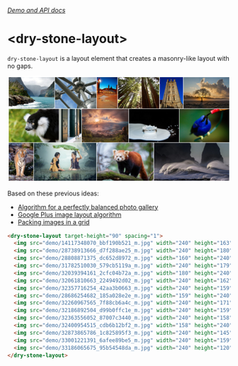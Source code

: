 _[Demo and API docs](http://captaincodeman.github.io/dry-stone-layout/)_

# \<dry-stone-layout\>

`dry-stone-layout` is a layout element that creates a masonry-like layout with no gaps.

![Example](demo/screenshot.png)

Based on these previous ideas:
* [Algorithm for a perfectly balanced photo gallery](https://medium.com/@jtreitz/the-algorithm-for-a-perfectly-balanced-photo-gallery-914c94a5d8af#.8qss863p6)
* [Google Plus image layout algorithm](http://blog.vjeux.com/2012/image/image-layout-algorithm-google-plus.html)
* [Packing images in a grid](http://fangel.github.io/packing-images-in-a-grid/)

<!---
```
<custom-element-demo>
  <template>
    <script src="../webcomponentsjs/webcomponents-lite.js"></script>
    <link rel="import" href="dry-stone-layout.html">
    <next-code-block></next-code-block>
  </template>
</custom-element-demo>
```
-->
```html
<dry-stone-layout target-height="90" spacing="1">
  <img src="demo/14117348070_bbf190b521_m.jpg" width="240" height="163">
  <img src="demo/28738913666_d7f288ae25_m.jpg" width="240" height="180">
  <img src="demo/28808871375_dc652d8972_m.jpg" width="160" height="240">
  <img src="demo/31782510030_579cb5119a_m.jpg" width="240" height="179">
  <img src="demo/32039394161_2cfc04b72a_m.jpg" width="180" height="240">
  <img src="demo/32061810663_2249492d02_m.jpg" width="240" height="162">
  <img src="demo/32357716254_42aa3b0663_m.jpg" width="240" height="159">
  <img src="demo/28686254682_185a028e2e_m.jpg" width="159" height="240">
  <img src="demo/32260967565_7f88cb6a4c_m.jpg" width="240" height="171">
  <img src="demo/32186892504_d99b0ffc1e_m.jpg" width="240" height="159">
  <img src="demo/32363556052_87007c3440_m.jpg" width="240" height="158">
  <img src="demo/32400954515_cdb6b12bf2_m.jpg" width="158" height="240">
  <img src="demo/32873865786_1c825895f3_m.jpg" width="240" height="145">
  <img src="demo/33001221391_6afee89be5_m.jpg" width="240" height="159">
  <img src="demo/33186065675_95b54548da_m.jpg" width="240" height="120">
</dry-stone-layout>
```
